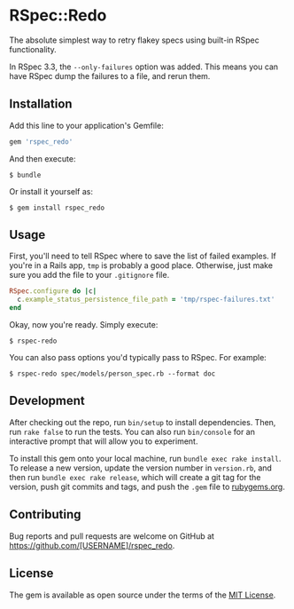 # RSpec::Redo

The absolute simplest way to retry flakey specs using built-in RSpec functionality.

In RSpec 3.3, the `--only-failures` option was added. This means you can have RSpec dump the failures to a file, and rerun them.

## Installation

Add this line to your application's Gemfile:

```ruby
gem 'rspec_redo'
```

And then execute:

    $ bundle

Or install it yourself as:

    $ gem install rspec_redo

## Usage

First, you'll need to tell RSpec where to save the list of failed examples. If you're in a Rails app, `tmp` is probably a good place. Otherwise, just make sure you add the file to your `.gitignore` file.

```ruby
RSpec.configure do |c|
  c.example_status_persistence_file_path = 'tmp/rspec-failures.txt'
end
```

Okay, now you're ready. Simply execute:

```shell
$ rspec-redo
```

You can also pass options you'd typically pass to RSpec. For example:

```shell
$ rspec-redo spec/models/person_spec.rb --format doc
```

## Development

After checking out the repo, run `bin/setup` to install dependencies. Then, run `rake false` to run the tests. You can also run `bin/console` for an interactive prompt that will allow you to experiment.

To install this gem onto your local machine, run `bundle exec rake install`. To release a new version, update the version number in `version.rb`, and then run `bundle exec rake release`, which will create a git tag for the version, push git commits and tags, and push the `.gem` file to [rubygems.org](https://rubygems.org).

## Contributing

Bug reports and pull requests are welcome on GitHub at https://github.com/[USERNAME]/rspec_redo.


## License

The gem is available as open source under the terms of the [MIT License](http://opensource.org/licenses/MIT).
